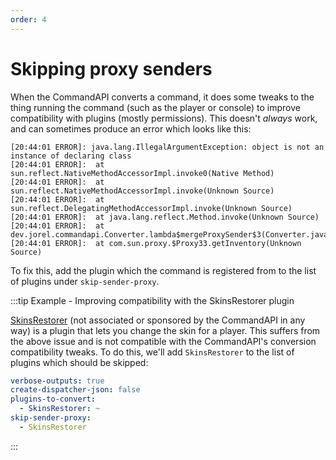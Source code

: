 ```yaml
---
order: 4
---
```


# Skipping proxy senders

When the CommandAPI converts a command, it does some tweaks to the thing running the command (such as the player or console) to improve compatibility with plugins (mostly permissions). This doesn't _always_ work, and can sometimes produce an error which looks like this:

```log
[20:44:01 ERROR]: java.lang.IllegalArgumentException: object is not an instance of declaring class
[20:44:01 ERROR]:  at sun.reflect.NativeMethodAccessorImpl.invoke0(Native Method)
[20:44:01 ERROR]:  at sun.reflect.NativeMethodAccessorImpl.invoke(Unknown Source)
[20:44:01 ERROR]:  at sun.reflect.DelegatingMethodAccessorImpl.invoke(Unknown Source)
[20:44:01 ERROR]:  at java.lang.reflect.Method.invoke(Unknown Source)
[20:44:01 ERROR]:  at dev.jorel.commandapi.Converter.lambda$mergeProxySender$3(Converter.java:151)
[20:44:01 ERROR]:  at com.sun.proxy.$Proxy33.getInventory(Unknown Source)
```

To fix this, add the plugin which the command is registered from to the list of plugins under `skip-sender-proxy`.

:::tip Example - Improving compatibility with the SkinsRestorer plugin

[SkinsRestorer](https://www.spigotmc.org/resources/skinsrestorer.2124/) (not associated or sponsored by the CommandAPI in any way) is a plugin that lets you change the skin for a player. This suffers from the above issue and is not compatible with the CommandAPI's conversion compatibility tweaks. To do this, we'll add `SkinsRestorer` to the list of plugins which should be skipped:

```yaml
verbose-outputs: true
create-dispatcher-json: false
plugins-to-convert: 
  - SkinsRestorer: ~
skip-sender-proxy:
  - SkinsRestorer
```

:::